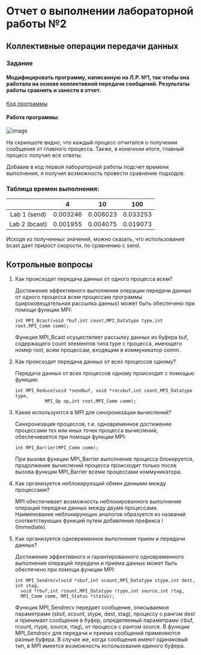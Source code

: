# Отчет о выполнении лабораторной работы №2
## Коллективные операции передачи данных
### Задание
#### Модифицировать программу, написанную на Л.Р. №1, так чтобы она работала на основе коллективной передачи сообщений. Результаты работы сравнить и занести в отчет.

[Код программы](https://github.com/sekibura/MPI/blob/main/Lab2/Source.cpp)
#### Работа программы:
![image](https://user-images.githubusercontent.com/51335422/108606546-b0ff2a80-73cb-11eb-9c85-74fced6b5e29.png)

На скриншоте видно, что каждый процесс отчитался о получении сообщения от главного процесса.
Также, в конечном итоге, главный процесс получил все ответы.

Добавив в код первой лабораторной работы подсчет времени выполнения, я получил возможность провести сравнение подходов.

### Таблица времен выполнения:

|  |  4 | 10 | 100 | 
|:--------:|---|---| ---|
| Lab 1 (send)   |  0.003246 | 0.006023  | 0.033253   |
| Lab 2 (bcast) | 0.001955 |  0.004075 |  0.019073   | 

Исходя из полученных значений, можно сказать, что использование bcast дает прирост скорости, по сравнению с send.

## Котрольные вопросы

1.	Как происходит передача данных от одного процесса всем? 

    Достижение эффективного выполнения операции передачи данных от одного процесса всем процессам программы (широковещательная рассылка данных) может быть обеспечено при помощи функции MPI:
    ```
    int MPI_Bcast(void *buf,int count,MPI_Datatype type,int root,MPI_Comm comm);
    ```
    Функция MPI_Bcast осуществляет рассылку данных из буфера buf, содержащего count элементов типа type с процесса, имеющего номер root, всем процессам, входящим в коммуникатор   comm.

3.	Как происходит передача данных от всех процессов одному? 

    Передача данных от всех процессов одному происходит с помощью функции:
    ```
    int MPI_Reduce(void *sendbuf, void *recvbuf,int count,MPI_Datatype type,
               MPI_Op op,int root,MPI_Comm comm);

    ```

5.	Какие используются в MPI для синхронизации вычислений?

    Синхронизация процессов, т.е. одновременное достижение процессами тех или иных точек процесса вычислений, обеспечивается при помощи функции MPI:
    ```
    int MPI_Barrier(MPI_Comm comm);
    ```
    При вызове функции MPI_Barrier выполнение процесса блокируется, продолжение вычислений процесса происходит только после вызова функции MPI_Barrier всеми процессами коммуникатора.
    

7.	Как организуется неблокирующий обмен данными между процессами?

    MPI обеспечивает возможность неблокированного выполнения операций передачи данных между двумя процессами. Наименование неблокирующих аналогов образуется из названий соответствующих функций путем добавления префикса I (Immediate). 
    
9.	Как организуется одновременное выполнение прием и передачи данных?

    Достижение эффективного и гарантированного одновременного выполнения операций передачи и приема данных может быть обеспечено при помощи функции MPI:
    ```
    int MPI_Sendrecv(void *sbuf,int scount,MPI_Datatype stype,int dest, int stag,
      void *rbuf,int rcount,MPI_Datatype rtype,int source,int rtag,
      MPI_Comm comm, MPI_Status *status);
    ```
    
    Функция MPI_Sendrecv передает сообщение, описываемое параметрами (sbuf, scount, stype, dest, stag), процессу с рангом dest и принимает сообщение в буфер, определяемый параметрами (rbuf, rcount, rtype, source, rtag), от процесса с рангом source.
В функции MPI_Sendrecv для передачи и приема сообщений применяются разные буфера. В случае же, когда сообщения имеют одинаковый тип, в MPI имеется возможность использования единого буфера.

